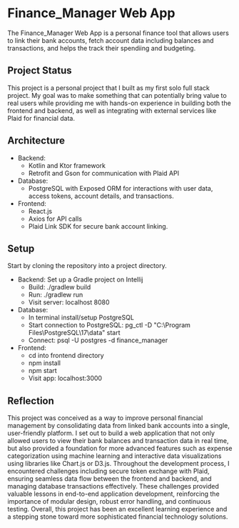 # Finance_Manager Web App
The Finance_Manager Web App is a personal finance tool that allows users to link their bank accounts, fetch account data including balances and transactions, and helps the track their spendiing and budgeting. 

## Project Status
This project is a personal project that I built as my first solo full stack project. My goal was to make something that can potentially bring value to real users while providing me with hands-on experience in building both the frontend and backend, as well as integrating with external services like Plaid for financial data.

## Architecture
* Backend: 
    * Kotlin and Ktor framework
    * Retrofit and Gson for communication with Plaid API
* Database: 
    * PostgreSQL with Exposed ORM for interactions with user data, access tokens, account details, and transactions.
* Frontend:
    * React.js
    * Axios for API calls
    * Plaid Link SDK for secure bank account linking.

## Setup
Start by cloning the repository into a project directory.
* Backend: Set up a Gradle project on Intellij
    * Build: ./gradlew build
    * Run: ./gradlew run
    * Visit server: localhost 8080
* Database:
    * In terminal install/setup PostgreSQL
    * Start connection to PostgreSQL: pg_ctl -D "C:\Program Files\PostgreSQL\17\data" start
    * Connect: psql -U postgres -d finance_manager
* Frontend:
    * cd into frontend directory
    * npm install 
    * npm start
    * Visit app: localhost:3000

## Reflection
This project was conceived as a way to improve personal financial management by consolidating data from linked bank accounts into a single, user-friendly platform. I set out to build a web application that not only allowed users to view their bank balances and transaction data in real time, but also provided a foundation for more advanced features such as expense categorization using machine learning and interactive data visualizations using libraries like Chart.js or D3.js. Throughout the development process, I encountered challenges including secure token exchange with Plaid, ensuring seamless data flow between the frontend and backend, and managing database transactions effectively. These challenges provided valuable lessons in end-to-end application development, reinforcing the importance of modular design, robust error handling, and continuous testing. Overall, this project has been an excellent learning experience and a stepping stone toward more sophisticated financial technology solutions.
